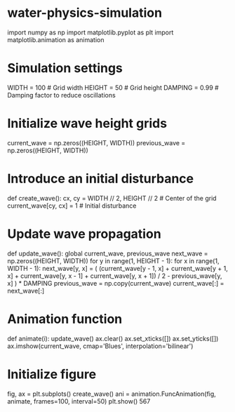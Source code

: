 # water-physics-simulation
import numpy as np
import matplotlib.pyplot as plt
import matplotlib.animation as animation

# Simulation settings
WIDTH = 100  # Grid width
HEIGHT = 50  # Grid height
DAMPING = 0.99  # Damping factor to reduce oscillations

# Initialize wave height grids
current_wave = np.zeros((HEIGHT, WIDTH))
previous_wave = np.zeros((HEIGHT, WIDTH))

# Introduce an initial disturbance
def create_wave():
    cx, cy = WIDTH // 2, HEIGHT // 2  # Center of the grid
    current_wave[cy, cx] = 1  # Initial disturbance

# Update wave propagation
def update_wave():
    global current_wave, previous_wave
    next_wave = np.zeros((HEIGHT, WIDTH))
    for y in range(1, HEIGHT - 1):
        for x in range(1, WIDTH - 1):
            next_wave[y, x] = (
                (current_wave[y - 1, x] + current_wave[y + 1, x] +
                 current_wave[y, x - 1] + current_wave[y, x + 1]) / 2
                - previous_wave[y, x]
            ) * DAMPING
    previous_wave = np.copy(current_wave)
    current_wave[:] = next_wave[:]

# Animation function
def animate(i):
    update_wave()
    ax.clear()
    ax.set_xticks([])
    ax.set_yticks([])
    ax.imshow(current_wave, cmap='Blues', interpolation='bilinear')

# Initialize figure
fig, ax = plt.subplots()
create_wave()
ani = animation.FuncAnimation(fig, animate, frames=100, interval=50)
plt.show()
567
